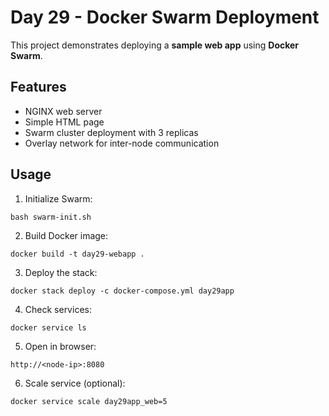 # Day 29 - Docker Swarm Deployment

This project demonstrates deploying a **sample web app** using **Docker Swarm**.

## Features
- NGINX web server
- Simple HTML page
- Swarm cluster deployment with 3 replicas
- Overlay network for inter-node communication

## Usage

1. Initialize Swarm:
```
bash swarm-init.sh
```
2. Build Docker image:
```
docker build -t day29-webapp .
```

3. Deploy the stack:
```
docker stack deploy -c docker-compose.yml day29app
```
4. Check services:
```
docker service ls
```
5. Open in browser:
```
http://<node-ip>:8080
```
6. Scale service (optional):
```
docker service scale day29app_web=5
```